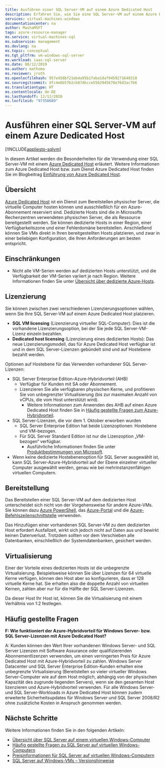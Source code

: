```yaml
---
title: Ausführen einer SQL Server-VM auf einem Azure Dedicated Host
description: Erfahren Sie, wie Sie eine SQL Server-VM auf einem Azure Dedicated Host ausführen.
services: virtual-machines-windows
documentationcenter: na
author: MashaMSFT
tags: azure-resource-manager
ms.service: virtual-machines-sql
ms.subservice: management
ms.devlang: na
ms.topic: conceptual
ms.tgt_pltfrm: vm-windows-sql-server
ms.workload: iaas-sql-server
ms.date: 08/12/2019
ms.author: mathoma
ms.reviewer: jroth
ms.openlocfilehash: 957e458bf21eb4a95b1faba1daf0459271648310
ms.sourcegitcommit: dfc4e6b57b2cb87dbcce5562945678e76d3ac7b6
ms.translationtype: HT
ms.contentlocale: de-DE
ms.lasthandoff: 12/12/2020
ms.locfileid: "97358689"
---
```

# <a name="run-sql-server-vm-on-an-azure-dedicated-host"></a>Ausführen einer SQL Server-VM auf einem Azure Dedicated Host 
[!INCLUDE[appliesto-sqlvm](../../includes/appliesto-sqlvm.md)]

In diesem Artikel werden die Besonderheiten für die Verwendung einer SQL Server-VM mit einem [Azure Dedicated Host](../../../virtual-machines/dedicated-hosts.md) erläutert. Weitere Informationen zum Azure Dedicated Host bzw. zum Dienst Azure Dedicated Host finden Sie im Blogbeitrag [Einführung von Azure Dedicated Host](https://azure.microsoft.com/blog/introducing-azure-dedicated-host/). 

## <a name="overview"></a>Übersicht
[Azure Dedicated Host](../../../virtual-machines/dedicated-hosts.md) ist ein Dienst zum Bereitstellen physischer Server, die virtuelle Computer hosten können und ausschließlich für ein Azure-Abonnement reserviert sind. Dedizierte Hosts sind die in Microsofts Rechenzentren verwendeten physischen Server, die als Ressource bereitgestellt werden. Sie können dedizierte Hosts in einer Region, einer Verfügbarkeitszone und einer Fehlerdomäne bereitstellen. Anschließend können Sie VMs direkt in Ihren bereitgestellten Hosts platzieren, und zwar in einer beliebigen Konfiguration, die Ihren Anforderungen am besten entspricht.

## <a name="limitations"></a>Einschränkungen

- Nicht alle VM-Serien werden auf dedizierten Hosts unterstützt, und die Verfügbarkeit der VM-Serien variiert je nach Region. Weitere Informationen finden Sie unter [Übersicht über dedizierte Azure-Hosts](../../../virtual-machines/dedicated-hosts.md).

## <a name="licensing"></a>Lizenzierung

Sie können zwischen zwei verschiedenen Lizenzierungsoptionen wählen, wenn Sie Ihre SQL Server-VM auf einem Azure Dedicated Host platzieren. 

  - **SQL VM licensing** (Lizenzierung virtueller SQL-Computer): Dies ist die vorhandene Lizenzierungsoption, bei der Sie jede SQL Server-VM-Lizenz einzeln bezahlen. 
  - **Dedicated host licensing** (Lizenzierung eines dedizierten Hosts): Das neue Lizenzierungsmodell, das für Azure Dedicated Host verfügbar ist und in dem SQL Server-Lizenzen gebündelt sind und auf Hostebene bezahlt werden. 


Optionen auf Hostebene für das Verwenden vorhandener SQL Server-Lizenzen: 
  - SQL Server Enterprise Edition-Azure-Hybridvorteil (AHB)
    - Verfügbar für Kunden mit SA oder Abonnement.
    - Lizenzieren Sie alle verfügbaren physischen Kerne, und profitieren Sie von unbegrenzter Virtualisierung (bis zur maximalen Anzahl von vCPUs, die vom Host unterstützt wird).
        - Weitere Informationen zum Anwenden des AHB auf einen Azure Dedicated Host finden Sie in [Häufig gestellte Fragen zum Azure-Hybridvorteil](https://azure.microsoft.com/pricing/hybrid-benefit/faq/). 
  - SQL Server-Lizenzen, die vor dem 1. Oktober erworben wurden
      - SQL Server Enterprise Edition hat beide Lizenzoptionen: Hostebene und VM-bezogen. 
      - Für SQL Server Standard Edition ist nur die Lizenzoption „VM-bezogen“ verfügbar. 
          - Ausführliche Informationen finden Sie unter [Produktbestimmungen von Microsoft](https://www.microsoft.com/licensing/product-licensing/products). 
  - Wenn keine dedizierte Hostebenenoption für SQL Server ausgewählt ist, kann SQL Server-Azure-Hybridvorteil auf der Ebene einzelner virtueller Computer ausgewählt werden, genau wie bei mehrinstanzenfähigen virtuellen Computern.



## <a name="provisioning"></a>Bereitstellung  
Das Bereitstellen einer SQL Server-VM auf dem dedizierten Host unterscheidet sich nicht von der Vorgehensweise für andere Azure-VMs. Sie können dazu [Azure PowerShell](../../../virtual-machines/windows/dedicated-hosts-powershell.md), das [Azure-Portal](../../../virtual-machines/dedicated-hosts-portal.md) und die [Azure-Befehlszeilenschnittstelle](../../../virtual-machines/linux/dedicated-hosts-cli.md) verwenden.

Das Hinzufügen einer vorhandenen SQL Server-VM zu dem dedizierten Host erfordert Ausfallzeit, wirkt sich jedoch nicht auf Daten aus und bewirkt keinen Datenverlust. Trotzdem sollten vor dem Verschieben alle Datenbanken, einschließlich der Systemdatenbanken, gesichert werden.

## <a name="virtualization"></a>Virtualisierung 

Einer der Vorteile eines dedizierten Hosts ist die unbegrenzte Virtualisierung. Beispielsweise können Sie über Lizenzen für 64 virtuelle Kerne verfügen, können den Host aber so konfigurieren, dass er 128 virtuelle Kerne hat. Sie erhalten also die doppelte Anzahl von virtuellen Kernen, zahlen aber nur für die Hälfte der SQL Server-Lizenzen. 

Da dieser Host Ihr Host ist, können Sie die Virtualisierung mit einem Verhältnis von 1:2 festlegen. 

## <a name="faq"></a>Häufig gestellte Fragen

**F: Wie funktioniert der Azure-Hybridvorteil für Windows Server- bzw. SQL Server-Lizenzen mit Azure Dedicated Host?**

A: Kunden können den Wert Ihrer vorhandenen Windows Server- und SQL Server Lizenzen mit Software Assurance oder qualifizierenden Abonnementlizenzen verwenden, um einen verringerten Preis für Azure Dedicated Host mit Azure-Hybridvorteil zu zahlen. Windows Server Datacenter und SQL Server Enterprise Edition-Kunden erhalten eine unbegrenzte Virtualisierung (Bereitstellen so vieler virtueller Windows Server-Computer wie auf dem Host möglich, abhängig von der physischen Kapazität des zugrunde liegenden Servers), wenn sie den gesamten Host lizenzieren und Azure-Hybridvorteil verwenden.  Für alle Windows Server- und SQL Server-Workloads in Azure Dedicated Host können zudem erweiterte Sicherheitsupdates für Windows Server und SQL Server 2008/R2 ohne zusätzliche Kosten in Anspruch genommen werden. 

## <a name="next-steps"></a>Nächste Schritte

Weitere Informationen finden Sie in den folgenden Artikeln: 

* [Übersicht über SQL Server auf einem virtuellen Windows-Computer](sql-server-on-azure-vm-iaas-what-is-overview.md)
* [Häufig gestellte Fragen zu SQL Server auf virtuellen Windows-Computern](frequently-asked-questions-faq.md)
* [Preisinformationen für SQL Server auf virtuellen Windows-Computern](pricing-guidance.md)
* [SQL Server auf Windows-VMs – Versionshinweise](doc-changes-updates-release-notes.md)